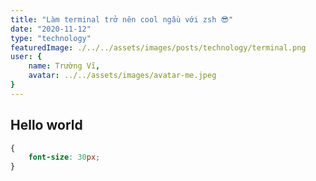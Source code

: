 ```yaml
---
title: "Làm terminal trở nên cool ngầu với zsh 😎"
date: "2020-11-12"
type: "technology"
featuredImage: ./../../assets/images/posts/technology/terminal.png
user: {
    name: Trường Vĩ,
    avatar: ../../assets/images/avatar-me.jpeg
}
---
```


## Hello world

```css
{
    font-size: 30px;
}
```